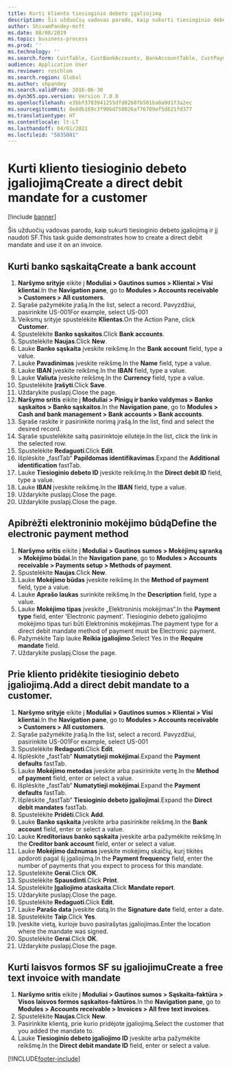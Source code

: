 ```yaml
---
title: Kurti kliento tiesioginio debeto įgaliojimą
description: Šis užduočių vadovas parodo, kaip sukurti tiesioginio debeto įgaliojimą ir jį naudoti SF.
author: ShivamPandey-msft
ms.date: 08/08/2019
ms.topic: business-process
ms.prod: ''
ms.technology: ''
ms.search.form: CustTable, CustBankAccounts, BankAccountTable, CustPaymMode, CustDirectDebitMandate, BankAccountTableLookUp, SrsReportViewerForm,  LogisticsAddressCityLookup, CustFreeInvoice, CustTableLookup
audience: Application User
ms.reviewer: roschlom
ms.search.region: Global
ms.author: shpandey
ms.search.validFrom: 2016-06-30
ms.dyn365.ops.version: Version 7.0.0
ms.openlocfilehash: e3bbf3703941255dfd82b8fb501ba8a9d1f3a2ec
ms.sourcegitcommit: 0e8db169c3f90bd750826af76709ef5d621fd377
ms.translationtype: HT
ms.contentlocale: lt-LT
ms.lasthandoff: 04/01/2021
ms.locfileid: "5835081"
---
```

# <a name="create-a-direct-debit-mandate-for-a-customer"></a><span data-ttu-id="dd801-103">Kurti kliento tiesioginio debeto įgaliojimą</span><span class="sxs-lookup"><span data-stu-id="dd801-103">Create a direct debit mandate for a customer</span></span>

[!include [banner](../../includes/banner.md)]

<span data-ttu-id="dd801-104">Šis užduočių vadovas parodo, kaip sukurti tiesioginio debeto įgaliojimą ir jį naudoti SF.</span><span class="sxs-lookup"><span data-stu-id="dd801-104">This task guide demonstrates how to create a direct debit mandate and use it on an invoice.</span></span>


## <a name="create-a-bank-account"></a><span data-ttu-id="dd801-105">Kurti banko sąskaitą</span><span class="sxs-lookup"><span data-stu-id="dd801-105">Create a bank account</span></span>
1. <span data-ttu-id="dd801-106">**Naršymo srityje** eikite į **Moduliai > Gautinos sumos > Klientai > Visi klientai**.</span><span class="sxs-lookup"><span data-stu-id="dd801-106">In the **Navigation pane**, go to **Modules > Accounts receivable > Customers > All customers**.</span></span>
2. <span data-ttu-id="dd801-107">Sąraše pažymėkite įrašą.</span><span class="sxs-lookup"><span data-stu-id="dd801-107">In the list, select a record.</span></span> <span data-ttu-id="dd801-108">Pavyzdžiui, pasirinkite US-001</span><span class="sxs-lookup"><span data-stu-id="dd801-108">For example, select US-001</span></span>
3. <span data-ttu-id="dd801-109">Veiksmų srityje spustelėkite **Klientas**.</span><span class="sxs-lookup"><span data-stu-id="dd801-109">On the Action Pane, click **Customer**.</span></span>
4. <span data-ttu-id="dd801-110">Spustelėkite **Banko sąskaitos**.</span><span class="sxs-lookup"><span data-stu-id="dd801-110">Click **Bank accounts**.</span></span>
5. <span data-ttu-id="dd801-111">Spustelėkite **Naujas**.</span><span class="sxs-lookup"><span data-stu-id="dd801-111">Click **New**.</span></span>
6. <span data-ttu-id="dd801-112">Lauke **Banko sąskaita** įveskite reikšmę.</span><span class="sxs-lookup"><span data-stu-id="dd801-112">In the **Bank account** field, type a value.</span></span>
7. <span data-ttu-id="dd801-113">Lauke **Pavadinimas** įveskite reikšmę.</span><span class="sxs-lookup"><span data-stu-id="dd801-113">In the **Name** field, type a value.</span></span>
8. <span data-ttu-id="dd801-114">Lauke **IBAN** įveskite reikšmę.</span><span class="sxs-lookup"><span data-stu-id="dd801-114">In the **IBAN** field, type a value.</span></span>
9. <span data-ttu-id="dd801-115">Lauke **Valiuta** įveskite reikšmę.</span><span class="sxs-lookup"><span data-stu-id="dd801-115">In the **Currency** field, type a value.</span></span>
10. <span data-ttu-id="dd801-116">Spustelėkite **Įrašyti**.</span><span class="sxs-lookup"><span data-stu-id="dd801-116">Click **Save**.</span></span>
11. <span data-ttu-id="dd801-117">Uždarykite puslapį.</span><span class="sxs-lookup"><span data-stu-id="dd801-117">Close the page.</span></span>
12. <span data-ttu-id="dd801-118">**Naršymo sritis** eikite į **Moduliai > Pinigų ir banko valdymas > Banko sąskaitos > Banko sąskaitos**.</span><span class="sxs-lookup"><span data-stu-id="dd801-118">In the **Navigation pane**, go to **Modules > Cash and bank management > Bank accounts > Bank accounts**.</span></span>
13. <span data-ttu-id="dd801-119">Sąraše raskite ir pasirinkite norimą įrašą.</span><span class="sxs-lookup"><span data-stu-id="dd801-119">In the list, find and select the desired record.</span></span>
14. <span data-ttu-id="dd801-120">Sąraše spustelėkite saitą pasirinktoje eilutėje.</span><span class="sxs-lookup"><span data-stu-id="dd801-120">In the list, click the link in the selected row.</span></span>
15. <span data-ttu-id="dd801-121">Spustelėkite **Redaguoti**.</span><span class="sxs-lookup"><span data-stu-id="dd801-121">Click **Edit**.</span></span>
16. <span data-ttu-id="dd801-122">Išplėskite „fastTab“ **Papildomas identifikavimas**.</span><span class="sxs-lookup"><span data-stu-id="dd801-122">Expand the **Additional identification** fastTab.</span></span>
17. <span data-ttu-id="dd801-123">Lauke **Tiesioginio debeto ID** įveskite reikšmę.</span><span class="sxs-lookup"><span data-stu-id="dd801-123">In the **Direct debit ID** field, type a value.</span></span>
18. <span data-ttu-id="dd801-124">Lauke **IBAN** įveskite reikšmę.</span><span class="sxs-lookup"><span data-stu-id="dd801-124">In the **IBAN** field, type a value.</span></span>
19. <span data-ttu-id="dd801-125">Uždarykite puslapį.</span><span class="sxs-lookup"><span data-stu-id="dd801-125">Close the page.</span></span>
20. <span data-ttu-id="dd801-126">Uždarykite puslapį.</span><span class="sxs-lookup"><span data-stu-id="dd801-126">Close the page.</span></span>

## <a name="define-the-electronic-payment-method"></a><span data-ttu-id="dd801-127">Apibrėžti elektroninio mokėjimo būdą</span><span class="sxs-lookup"><span data-stu-id="dd801-127">Define the electronic payment method</span></span>
1. <span data-ttu-id="dd801-128">**Naršymo sritis** eikite į **Moduliai > Gautinos sumos > Mokėjimų sąranką > Mokėjimo būdai**.</span><span class="sxs-lookup"><span data-stu-id="dd801-128">In the **Navigation pane**, go to **Modules > Accounts receivable > Payments setup > Methods of payment**.</span></span>
2. <span data-ttu-id="dd801-129">Spustelėkite **Naujas**.</span><span class="sxs-lookup"><span data-stu-id="dd801-129">Click **New**.</span></span>
3. <span data-ttu-id="dd801-130">Lauke **Mokėjimo būdas** įveskite reikšmę.</span><span class="sxs-lookup"><span data-stu-id="dd801-130">In the **Method of payment** field, type a value.</span></span>
4. <span data-ttu-id="dd801-131">Lauke **Aprašo laukas** surinkite reikšmę.</span><span class="sxs-lookup"><span data-stu-id="dd801-131">In the **Description** field, type a value.</span></span>
5. <span data-ttu-id="dd801-132">Lauke **Mokėjimo tipas** įveskite „Elektroninis mokėjimas“.</span><span class="sxs-lookup"><span data-stu-id="dd801-132">In the **Payment type** field, enter 'Electronic payment'.</span></span> <span data-ttu-id="dd801-133">Tiesioginio debeto įgaliojimo mokėjimo tipas turi būti Elektroninis mokėjimas.</span><span class="sxs-lookup"><span data-stu-id="dd801-133">The payment type for a direct debit mandate method of payment must be Electronic payment.</span></span>
6. <span data-ttu-id="dd801-134">Pažymėkite Taip lauke **Reikia įgaliojimo**.</span><span class="sxs-lookup"><span data-stu-id="dd801-134">Select Yes in the **Require mandate** field.</span></span>
7. <span data-ttu-id="dd801-135">Uždarykite puslapį.</span><span class="sxs-lookup"><span data-stu-id="dd801-135">Close the page.</span></span>

## <a name="add-a-direct-debit-mandate-to-a-customer"></a><span data-ttu-id="dd801-136">Prie kliento pridėkite tiesioginio debeto įgaliojimą.</span><span class="sxs-lookup"><span data-stu-id="dd801-136">Add a direct debit mandate to a customer.</span></span>
1. <span data-ttu-id="dd801-137">**Naršymo srityje** eikite į **Moduliai > Gautinos sumos > Klientai > Visi klientai**.</span><span class="sxs-lookup"><span data-stu-id="dd801-137">In the **Navigation pane**, go to **Modules > Accounts receivable > Customers > All customers**.</span></span>
2. <span data-ttu-id="dd801-138">Sąraše pažymėkite įrašą.</span><span class="sxs-lookup"><span data-stu-id="dd801-138">In the list, select a record.</span></span> <span data-ttu-id="dd801-139">Pavyzdžiui, pasirinkite US-001</span><span class="sxs-lookup"><span data-stu-id="dd801-139">For example, select US-001</span></span>
3. <span data-ttu-id="dd801-140">Spustelėkite **Redaguoti**.</span><span class="sxs-lookup"><span data-stu-id="dd801-140">Click **Edit**.</span></span>
4. <span data-ttu-id="dd801-141">Išplėskite „fastTab“ **Numatytieji mokėjimai**.</span><span class="sxs-lookup"><span data-stu-id="dd801-141">Expand the **Payment defaults** fastTab.</span></span>
5. <span data-ttu-id="dd801-142">Lauke **Mokėjimo metodas** įveskite arba pasirinkite vertę.</span><span class="sxs-lookup"><span data-stu-id="dd801-142">In the **Method of payment** field, enter or select a value.</span></span>
6. <span data-ttu-id="dd801-143">Išplėskite „fastTab“ **Numatytieji mokėjimai**.</span><span class="sxs-lookup"><span data-stu-id="dd801-143">Expand the **Payment defaults** fastTab.</span></span>
7. <span data-ttu-id="dd801-144">Išplėskite „fastTab“ **Tiesioginio debeto įgaliojimai**.</span><span class="sxs-lookup"><span data-stu-id="dd801-144">Expand the **Direct debit mandates** fastTab.</span></span>
8. <span data-ttu-id="dd801-145">Spustelėkite **Pridėti**.</span><span class="sxs-lookup"><span data-stu-id="dd801-145">Click **Add**.</span></span>
9. <span data-ttu-id="dd801-146">Lauke **Banko sąskaita** įveskite arba pasirinkite reikšmę.</span><span class="sxs-lookup"><span data-stu-id="dd801-146">In the **Bank account** field, enter or select a value.</span></span>
10. <span data-ttu-id="dd801-147">Lauke **Kreditoriaus banko sąskaita** įveskite arba pažymėkite reikšmę.</span><span class="sxs-lookup"><span data-stu-id="dd801-147">In the **Creditor bank account** field, enter or select a value.</span></span>
11. <span data-ttu-id="dd801-148">Lauke **Mokėjimo dažnumas** įveskite mokėjimų skaičių, kurį tikitės apdoroti pagal šį įgaliojimą.</span><span class="sxs-lookup"><span data-stu-id="dd801-148">In the **Payment frequency** field, enter the number of payments that you expect to process for this mandate.</span></span>
12. <span data-ttu-id="dd801-149">Spustelėkite **Gerai**.</span><span class="sxs-lookup"><span data-stu-id="dd801-149">Click **OK**.</span></span>
13. <span data-ttu-id="dd801-150">Spustelėkite **Spausdinti**.</span><span class="sxs-lookup"><span data-stu-id="dd801-150">Click **Print**.</span></span>
14. <span data-ttu-id="dd801-151">Spustelėkite **Įgaliojimo ataskaita**.</span><span class="sxs-lookup"><span data-stu-id="dd801-151">Click **Mandate report**.</span></span>
15. <span data-ttu-id="dd801-152">Uždarykite puslapį.</span><span class="sxs-lookup"><span data-stu-id="dd801-152">Close the page.</span></span>
16. <span data-ttu-id="dd801-153">Spustelėkite **Redaguoti**.</span><span class="sxs-lookup"><span data-stu-id="dd801-153">Click **Edit**.</span></span>
17. <span data-ttu-id="dd801-154">Lauke **Parašo data** įveskite datą.</span><span class="sxs-lookup"><span data-stu-id="dd801-154">In the **Signature date** field, enter a date.</span></span>
18. <span data-ttu-id="dd801-155">Spustelėkite **Taip**.</span><span class="sxs-lookup"><span data-stu-id="dd801-155">Click **Yes**.</span></span>
19. <span data-ttu-id="dd801-156">Įveskite vietą, kurioje buvo pasirašytas įgaliojimas.</span><span class="sxs-lookup"><span data-stu-id="dd801-156">Enter the location where the mandate was signed.</span></span>
20. <span data-ttu-id="dd801-157">Spustelėkite **Gerai**.</span><span class="sxs-lookup"><span data-stu-id="dd801-157">Click **OK**.</span></span>
21. <span data-ttu-id="dd801-158">Uždarykite puslapį.</span><span class="sxs-lookup"><span data-stu-id="dd801-158">Close the page.</span></span>

## <a name="create-a-free-text-invoice-with-mandate"></a><span data-ttu-id="dd801-159">Kurti laisvos formos SF su įgaliojimu</span><span class="sxs-lookup"><span data-stu-id="dd801-159">Create a free text invoice with mandate</span></span>
1. <span data-ttu-id="dd801-160">**Naršymo sritis** eikite į **Moduliai > Gautinos sumos > Sąskaita-faktūra > Visos laisvos formos sąskaitos-faktūros**.</span><span class="sxs-lookup"><span data-stu-id="dd801-160">In the **Navigation pane**, go to **Modules > Accounts receivable > Invoices > All free text invoices**.</span></span>
2. <span data-ttu-id="dd801-161">Spustelėkite **Naujas**.</span><span class="sxs-lookup"><span data-stu-id="dd801-161">Click **New**.</span></span>
3. <span data-ttu-id="dd801-162">Pasirinkite klientą, prie kurio pridėjote įgaliojimą.</span><span class="sxs-lookup"><span data-stu-id="dd801-162">Select the customer that you added the mandate to.</span></span>
4. <span data-ttu-id="dd801-163">Lauke **Tiesioginio debeto įgaliojimo ID** įveskite arba pažymėkite reikšmę.</span><span class="sxs-lookup"><span data-stu-id="dd801-163">In the **Direct debit mandate ID** field, enter or select a value.</span></span>



[!INCLUDE[footer-include](../../../includes/footer-banner.md)]